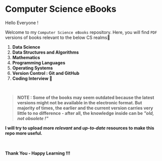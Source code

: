 # Computer Science eBooks

Hello Everyone !

Welcome to my `Computer Science eBooks` repository. Here, you will find `PDF` versions of books relevant to the below CS realms🔻
1. <b>Data Science</b>
2. <b>Data Structures and Algorithms</b>
3. <b>Mathematics</b>
4. <b>Programming Languages</b>
5. <b>Operating Systems</b>
6. <b>Version Control : Git and GitHub</b>
7. <b>Coding Interview 🌟<b>

<br>
 
 >NOTE : Some of the books may seem outdated because the latest versions might not be available in the electronic format. But majority of times, the earlier and the current version carries very little to no difference - after all, the knowledge inside can be <b><i>"old, not obsolete !"</i></b>

I will try to upload more <i>relevant</i> and <i>up-to-date</i> resources to make this repo more useful.
<br><br><br>


Thank You - Happy Learning !!! 
